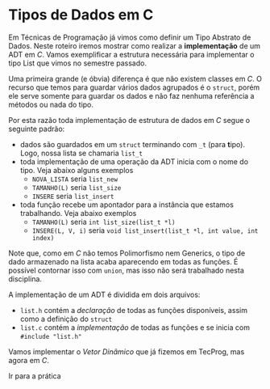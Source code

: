 # Tipos de Dados em C

Em Técnicas de Programação já vimos como definir um Tipo Abstrato de Dados. Neste roteiro iremos mostrar como realizar a **implementação** de um ADT em *C*. Vamos exemplificar a estrutura necessária para implementar o tipo List que vimos no semestre passado.

Uma primeira grande (e óbvia) diferença é que não existem classes em *C*. O recurso que temos para guardar vários dados agrupados é o `struct`, porém ele serve somente para guardar os dados e não faz nenhuma referência a métodos ou nada do tipo. 

Por esta razão toda implementação de estrutura de dados em *C* segue o seguinte padrão:

- dados são guardados em um `struct` terminando com `_t` (para **t**ipo). Logo, nossa lista se chamaria `list_t`
- toda implementação de uma operação da ADT inicia com o nome do tipo. Veja abaixo alguns exemplos
    - `NOVA_LISTA` seria `list_new`
    - `TAMANHO(L)` seria `list_size`
    - `INSERE` seria `list_insert`
- toda função recebe um apontador para a instância que estamos trabalhando. Veja abaixo exemplos
    - `TAMANHO(L)` seria `int list_size(list_t *l)`
    - `INSERE(L, V, i)` seria `void list_insert(list_t *l, int value, int index)`

Note que, como em *C* não temos Polimorfismo nem Generics, o tipo de dado armazenado na lista acaba aparecendo em todas as funções. É possível contornar isso com `union`, mas isso não será trabalhado nesta disciplina. 

A implementação de um ADT é dividida em dois arquivos:

- `list.h` contém a *declaração* de todas as funções disponíveis, assim como a definição do `struct`
- `list.c` contém a *implementação* de todas as funções e se inicia com `#include "list.h"` 

Vamos implementar o *Vetor Dinâmico* que já fizemos em TecProg, mas agora em *C*.

<ah-button href="{{ PL_malloc_hw }}">Ir para a prática</ah-button>
